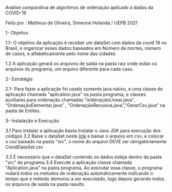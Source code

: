 Análise comparativa de algoritmos de ordenação aplicado a dados da COVID-19

Feito por : Matheus de Oliveira, Simeone Holanda / UEPB 2021


1- Objetivo

1.1- O objetivo da aplicação é receber um dataSet com dados da covid 19 no Brasil, e organizar esses dados
baseados em Número de mortes, número de casos, e alfabéticamente pelo nome das cidades

1.2 A aplicação gerará os arquivos de saída na pasta raiz onde estão os arquivos do programa, um arquivo diferente
 para cada caso.
 
 2- Estratégia
 
 2.1- Para fazer a aplicação foi usado somente java nativo, e uma classe de aplicação chamada "aplication.java" na pasta programa, e classes auxiliares para ordenação chamadas "ordenaçãoLinear.java", "OrdenaçãoElementar.java" , "OrdenaçãoRecusiva.java","GerarCsv.java" na pasta de Entites.
 
 3- Instalação e Execução
 
 3.1 Para instalar a aplicação basta Instalar o Java JDK para execução dos códigos
 3.2 Baixe o dataSet neste  [link](https://drive.google.com/file/d/1YEXmlLwzfzaVYY2zAlQvshJsOkhfz0VP/view?usp=sharing)
    e baixar o arquivo em csv, e colocar o csv baixado na pasta "src", o nome do arquivo DEVE ser obrigatóriamente CovidDataSet.csv 
     
    

3.3 É necessário que o dataSet contendo os dados esteja dentro da pasta "src" do programa
3.4 Execute a aplicação classe chamada "Aplication.java" na pasta programa, Ao executar essa classe, o programa rodará todos os metodos de ordenação automáticamente
     indicando o tempo que o método demorou a ser executado, logo depois gerando todos os arquivos de saida na pasta results.
